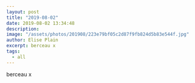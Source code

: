 ```yaml
---
layout: post
title: "2019-08-02"
date: 2019-08-02 13:34:48
description: 
image: "/assets/photos/201908/223e79bf05c2d87f9fb824d5b83e544f.jpg"
author: Elise Plain
excerpt: berceau x
tags: 
  - all
---
```


berceau x
<p></p>
